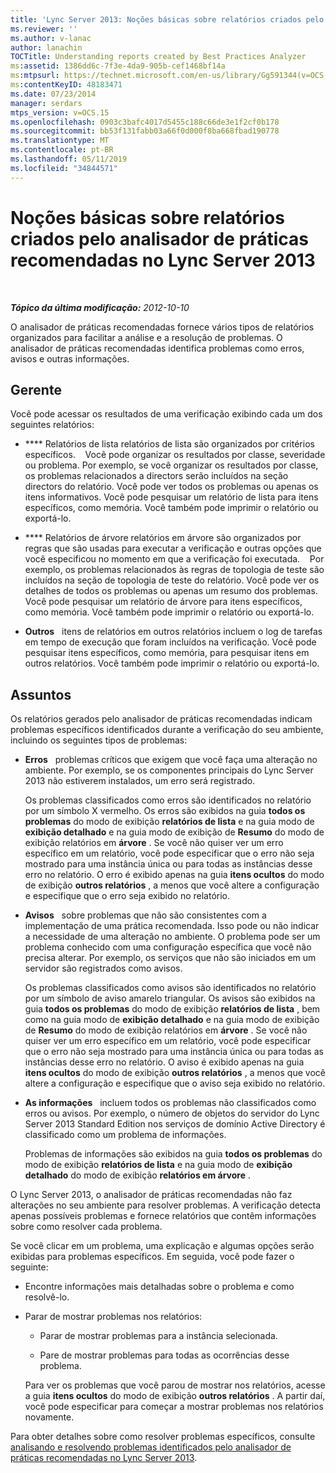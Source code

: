 ```yaml
---
title: 'Lync Server 2013: Noções básicas sobre relatórios criados pelo analisador de práticas recomendadas'
ms.reviewer: ''
ms.author: v-lanac
author: lanachin
TOCTitle: Understanding reports created by Best Practices Analyzer
ms:assetid: 1386dd6c-7f3e-4da9-905b-cef1468bf14a
ms:mtpsurl: https://technet.microsoft.com/en-us/library/Gg591344(v=OCS.15)
ms:contentKeyID: 48183471
ms.date: 07/23/2014
manager: serdars
mtps_version: v=OCS.15
ms.openlocfilehash: 0903c3bafc4017d5455c188c66de3e1f2cf0b178
ms.sourcegitcommit: bb53f131fabb03a66f0d000f8ba668fbad190778
ms.translationtype: MT
ms.contentlocale: pt-BR
ms.lasthandoff: 05/11/2019
ms.locfileid: "34844571"
---
```

<div data-xmlns="http://www.w3.org/1999/xhtml">

<div class="topic" data-xmlns="http://www.w3.org/1999/xhtml" data-msxsl="urn:schemas-microsoft-com:xslt" data-cs="http://msdn.microsoft.com/en-us/">

<div data-asp="http://msdn2.microsoft.com/asp">

# <a name="understanding-reports-created-by-best-practices-analyzer-in-lync-server-2013"></a>Noções básicas sobre relatórios criados pelo analisador de práticas recomendadas no Lync Server 2013

</div>

<div id="mainSection">

<div id="mainBody">

<span> </span>

_**Tópico da última modificação:** 2012-10-10_

O analisador de práticas recomendadas fornece vários tipos de relatórios organizados para facilitar a análise e a resolução de problemas. O analisador de práticas recomendadas identifica problemas como erros, avisos e outras informações.

<div>

## <a name="reports"></a>Gerente

Você pode acessar os resultados de uma verificação exibindo cada um dos seguintes relatórios:

  - **** Relatórios de lista relatórios de lista são organizados por critérios específicos.    Você pode organizar os resultados por classe, severidade ou problema. Por exemplo, se você organizar os resultados por classe, os problemas relacionados a directors serão incluídos na seção directors do relatório. Você pode ver todos os problemas ou apenas os itens informativos. Você pode pesquisar um relatório de lista para itens específicos, como memória. Você também pode imprimir o relatório ou exportá-lo.

  - **** Relatórios de árvore relatórios em árvore são organizados por regras que são usadas para executar a verificação e outras opções que você especificou no momento em que a verificação foi executada.    Por exemplo, os problemas relacionados às regras de topologia de teste são incluídos na seção de topologia de teste do relatório. Você pode ver os detalhes de todos os problemas ou apenas um resumo dos problemas. Você pode pesquisar um relatório de árvore para itens específicos, como memória. Você também pode imprimir o relatório ou exportá-lo.

  - **Outros**   itens de relatórios em outros relatórios incluem o log de tarefas em tempo de execução que foram incluídos na verificação. Você pode pesquisar itens específicos, como memória, para pesquisar itens em outros relatórios. Você também pode imprimir o relatório ou exportá-lo.

</div>

<div>

## <a name="issues"></a>Assuntos

Os relatórios gerados pelo analisador de práticas recomendadas indicam problemas específicos identificados durante a verificação do seu ambiente, incluindo os seguintes tipos de problemas:

  - **Erros**   problemas críticos que exigem que você faça uma alteração no ambiente. Por exemplo, se os componentes principais do Lync Server 2013 não estiverem instalados, um erro será registrado.
    
    Os problemas classificados como erros são identificados no relatório por um símbolo X vermelho. Os erros são exibidos na guia **todos os problemas** do modo de exibição **relatórios de lista** e na guia modo de **exibição detalhado** e na guia modo de exibição de **Resumo** do modo de exibição relatórios em **árvore** . Se você não quiser ver um erro específico em um relatório, você pode especificar que o erro não seja mostrado para uma instância única ou para todas as instâncias desse erro no relatório. O erro é exibido apenas na guia **itens ocultos** do modo de exibição **outros relatórios** , a menos que você altere a configuração e especifique que o erro seja exibido no relatório.

  - **Avisos**   sobre problemas que não são consistentes com a implementação de uma prática recomendada. Isso pode ou não indicar a necessidade de uma alteração no ambiente. O problema pode ser um problema conhecido com uma configuração específica que você não precisa alterar. Por exemplo, os serviços que não são iniciados em um servidor são registrados como avisos.
    
    Os problemas classificados como avisos são identificados no relatório por um símbolo de aviso amarelo triangular. Os avisos são exibidos na guia **todos os problemas** do modo de exibição **relatórios de lista** , bem como na guia modo de **exibição detalhado** e na guia modo de exibição de **Resumo** do modo de exibição relatórios em **árvore** . Se você não quiser ver um erro específico em um relatório, você pode especificar que o erro não seja mostrado para uma instância única ou para todas as instâncias desse erro no relatório. O aviso é exibido apenas na guia **itens ocultos** do modo de exibição **outros relatórios** , a menos que você altere a configuração e especifique que o aviso seja exibido no relatório.

  - **As informações**   incluem todos os problemas não classificados como erros ou avisos. Por exemplo, o número de objetos do servidor do Lync Server 2013 Standard Edition nos serviços de domínio Active Directory é classificado como um problema de informações.
    
    Problemas de informações são exibidos na guia **todos os problemas** do modo de exibição **relatórios de lista** e na guia modo de **exibição detalhado** do modo de exibição **relatórios em árvore** .

O Lync Server 2013, o analisador de práticas recomendadas não faz alterações no seu ambiente para resolver problemas. A verificação detecta apenas possíveis problemas e fornece relatórios que contêm informações sobre como resolver cada problema.

Se você clicar em um problema, uma explicação e algumas opções serão exibidas para problemas específicos. Em seguida, você pode fazer o seguinte:

  - Encontre informações mais detalhadas sobre o problema e como resolvê-lo.

  - Parar de mostrar problemas nos relatórios:
    
      - Parar de mostrar problemas para a instância selecionada.
    
      - Pare de mostrar problemas para todas as ocorrências desse problema.
    
    Para ver os problemas que você parou de mostrar nos relatórios, acesse a guia **itens ocultos** do modo de exibição **outros relatórios** . A partir daí, você pode especificar para começar a mostrar problemas nos relatórios novamente.

Para obter detalhes sobre como resolver problemas específicos, consulte [analisando e resolvendo problemas identificados pelo analisador de práticas recomendadas no Lync Server 2013](lync-server-2013-analyzing-and-resolving-issues-identified-by-best-practices-analyzer.md).

</div>

</div>

<span> </span>

</div>

</div>

</div>


